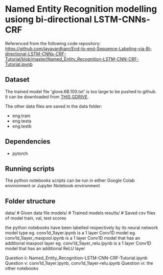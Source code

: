 # Named Entity Recognition modelling usiong bi-directional LSTM-CNNs-CRF 

Referenced from the following code repository: 
https://github.com/jayavardhanr/End-to-end-Sequence-Labeling-via-Bi-directional-LSTM-CNNs-CRF-Tutorial/blob/master/Named_Entity_Recognition-LSTM-CNN-CRF-Tutorial.ipynb 

## Dataset
The trained model file 'glove.6B.100.txt' is too large to be pushed to github. It can be downloaded from [THIS GDRIVE](https://drive.google.com/file/d/1sG0n3-vrhCOZTrVbYTKEOcrZ2m4RSEtA/view?usp=sharing). 

The other data files are saved in the data folder: 
- eng.train
- eng.testa
- eng.testb

## Dependencies
- pytorch 

## Running scripts

The python notebooks scripts can be run in either Google Colab environment or Jupyter Notebook environment 

## Folder structure

data/       # Given data file
models/     # Trained models 
results/    # Saved csv files of model train, val, test scores

the python notebooks have been labelled respectively by its neural network model type 
eg. conv1d_1layer.ipynb is a 1 layer Conv1D model 
eg. conv1d_1layer_maxpool.ipynb is a 1 layer Conv1D model that has an additional maxpool layer 
eg. conv1d_1layer_relu.ipynb is a 1 layer Conv1D model that has an additional ReLU layer 

Question ii: Named_Entity_Recognition-LSTM-CNN-CRF-Tutorial.ipynb
Question v: conv1d_1layer.ipynb, conv1d_1layer-relu.ipynb
Question vi: the other notebooks
